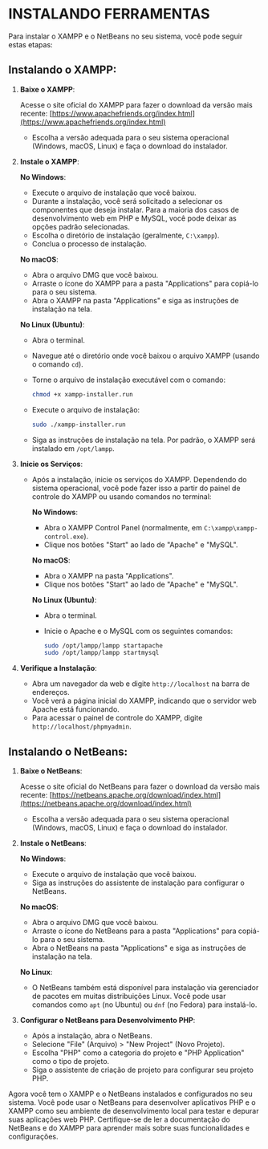 # INSTALANDO FERRAMENTAS
Para instalar o XAMPP e o NetBeans no seu sistema, você pode seguir estas etapas:

## Instalando o XAMPP:
1. **Baixe o XAMPP**:

   Acesse o site oficial do XAMPP para fazer o download da versão mais recente: [https://www.apachefriends.org/index.html](https://www.apachefriends.org/index.html)

   - Escolha a versão adequada para o seu sistema operacional (Windows, macOS, Linux) e faça o download do instalador.

2. **Instale o XAMPP**:

   **No Windows**:

   - Execute o arquivo de instalação que você baixou.
   - Durante a instalação, você será solicitado a selecionar os componentes que deseja instalar. Para a maioria dos casos de desenvolvimento web em PHP e MySQL, você pode deixar as opções padrão selecionadas.
   - Escolha o diretório de instalação (geralmente, `C:\xampp`).
   - Conclua o processo de instalação.

   **No macOS**:

   - Abra o arquivo DMG que você baixou.
   - Arraste o ícone do XAMPP para a pasta "Applications" para copiá-lo para o seu sistema.
   - Abra o XAMPP na pasta "Applications" e siga as instruções de instalação na tela.

   **No Linux (Ubuntu)**:

   - Abra o terminal.
   - Navegue até o diretório onde você baixou o arquivo XAMPP (usando o comando `cd`).
   - Torne o arquivo de instalação executável com o comando:

     ```bash
     chmod +x xampp-installer.run
     ```

   - Execute o arquivo de instalação:

     ```bash
     sudo ./xampp-installer.run
     ```

   - Siga as instruções de instalação na tela. Por padrão, o XAMPP será instalado em `/opt/lampp`.

3. **Inicie os Serviços**:

   - Após a instalação, inicie os serviços do XAMPP. Dependendo do sistema operacional, você pode fazer isso a partir do painel de controle do XAMPP ou usando comandos no terminal:

     **No Windows**:

     - Abra o XAMPP Control Panel (normalmente, em `C:\xampp\xampp-control.exe`).
     - Clique nos botões "Start" ao lado de "Apache" e "MySQL".

     **No macOS**:

     - Abra o XAMPP na pasta "Applications".
     - Clique nos botões "Start" ao lado de "Apache" e "MySQL".

     **No Linux (Ubuntu)**:

     - Abra o terminal.
     - Inicie o Apache e o MySQL com os seguintes comandos:

       ```bash
       sudo /opt/lampp/lampp startapache
       sudo /opt/lampp/lampp startmysql
       ```

4. **Verifique a Instalação**:

   - Abra um navegador da web e digite `http://localhost` na barra de endereços.
   - Você verá a página inicial do XAMPP, indicando que o servidor web Apache está funcionando.
   - Para acessar o painel de controle do XAMPP, digite `http://localhost/phpmyadmin`.

## Instalando o NetBeans:
1. **Baixe o NetBeans**:

   Acesse o site oficial do NetBeans para fazer o download da versão mais recente: [https://netbeans.apache.org/download/index.html](https://netbeans.apache.org/download/index.html)

   - Escolha a versão adequada para o seu sistema operacional (Windows, macOS, Linux) e faça o download do instalador.

2. **Instale o NetBeans**:

   **No Windows**:

   - Execute o arquivo de instalação que você baixou.
   - Siga as instruções do assistente de instalação para configurar o NetBeans.

   **No macOS**:

   - Abra o arquivo DMG que você baixou.
   - Arraste o ícone do NetBeans para a pasta "Applications" para copiá-lo para o seu sistema.
   - Abra o NetBeans na pasta "Applications" e siga as instruções de instalação na tela.

   **No Linux**:

   - O NetBeans também está disponível para instalação via gerenciador de pacotes em muitas distribuições Linux. Você pode usar comandos como `apt` (no Ubuntu) ou `dnf` (no Fedora) para instalá-lo.

3. **Configurar o NetBeans para Desenvolvimento PHP**:

   - Após a instalação, abra o NetBeans.
   - Selecione "File" (Arquivo) > "New Project" (Novo Projeto).
   - Escolha "PHP" como a categoria do projeto e "PHP Application" como o tipo de projeto.
   - Siga o assistente de criação de projeto para configurar seu projeto PHP.

Agora você tem o XAMPP e o NetBeans instalados e configurados no seu sistema. Você pode usar o NetBeans para desenvolver aplicativos PHP e o XAMPP como seu ambiente de desenvolvimento local para testar e depurar suas aplicações web PHP. Certifique-se de ler a documentação do NetBeans e do XAMPP para aprender mais sobre suas funcionalidades e configurações.